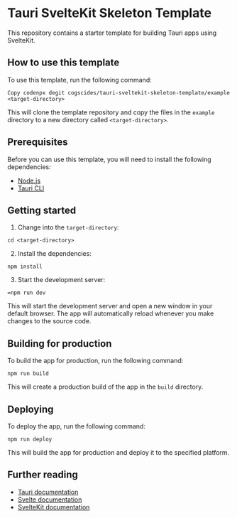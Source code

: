 # Tauri SvelteKit Skeleton Template

This repository contains a starter template for building Tauri apps using SvelteKit.

## How to use this template

To use this template, run the following command:

```
Copy codenpx degit cogscides/tauri-sveltekit-skeleton-template/example <target-directory>

```

This will clone the template repository and copy the files in the `example` directory to a new directory called `<target-directory>`.

## Prerequisites

Before you can use this template, you will need to install the following dependencies:

-   [Node.js](https://nodejs.org/)
-   [Tauri CLI](https://tauri.studio/docs/getting-started/installation)

## Getting started

1.  Change into the `target-directory`:

```
cd <target-directory>

```

2.  Install the dependencies:

```
npm install

```

3.  Start the development server:

```
=npm run dev

```

This will start the development server and open a new window in your default browser. The app will automatically reload whenever you make changes to the source code.

## Building for production

To build the app for production, run the following command:

```
npm run build

```

This will create a production build of the app in the `build` directory.

## Deploying

To deploy the app, run the following command:

```
npm run deploy

```

This will build the app for production and deploy it to the specified platform.

## Further reading

-   [Tauri documentation](https://tauri.studio/docs)
-   [Svelte documentation](https://svelte.dev/docs)
-   [SvelteKit documentation](https://svelte.dev/docs#SvelteKit)
